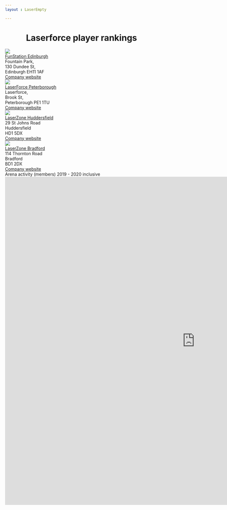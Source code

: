 ```yaml
---
layout : LaserEmpty

---
```



<center><h1>Laserforce player rankings</h1></center>

<div class = "row container-fluid " >
<div class = "col-sm-2" style = ""></div>
<div class = "col-sm-4 genericWrapper LaserCardWrapper7-9" style = "">
    <div class = "row">
        <div class = "col-xs-4">
            <a href = "{{ "/7-9/" | relative_url }}"> 
                <img src = "{{ "/assets/images/7-9logo250.png" | relative_url}}"  class = "LaserCardLogo"  /> 
            </a>
        </div>
        <div class = "col-xs-8"> 
            <a href = "{{ "/7-9/" | relative_url }}">FunStation Edinburgh </a><br/>
            Fountain Park, <br/>
            130 Dundee St, <br/>
            Edinburgh EH11 1AF <br/>
            <a href = "https://www.funstationuk.com/laser-station">Company website</a>
        </div>
    </div>
</div>

<div class = "col-sm-4 genericWrapper LaserCardWrapper7-2" style = "">
    <div class = "row">
    <div class = "col-xs-4">
        <a href = "{{ "/7-2/" | relative_url }}"> 
            <img src = "{{ "/assets/images/7-2logo250.png" | relative_url}}" class = "LaserCardLogo"  />
        </a>
    </div>
    <div class = "col-xs-8"> 
        <a href = "{{ "/7-2/" | relative_url }}">LaserForce Peterborough </a><br/>
        Laserforce, <br/>
        Brook St, <br/>
        Peterborough PE1 1TU <br/>
        <a href = "https://www.funstationuk.com/laser-station">Company website</a>
    </div>
    </div>
</div>
<div class = "col-sm-2" style = ""></div>
</div>

<div class = "row container-fluid " >
<div class = "col-sm-2" style = ""></div>
<div class = "col-sm-4 genericWrapper LaserCardWrapper7-8" style = "">
    <div class = "row">
    <div class = "col-xs-4">
        <a href = "{{ "/7-8/" | relative_url }}"> 
            <img src = "{{ "/assets/images/7-8logo250.png" | relative_url}}" class = "LaserCardLogo"  />
        </a>
    </div>
    <div class = "col-xs-8"> 
        <a href = "{{ "/7-8/" | relative_url }}">LaserZone Huddersfield</a><br/>
        29 St Johns Road <br/>
        Huddersfield<br/>
        HD1 5DX <br/>
        <a href = "http://huddersfield.laserzone.cc/">Company website</a>
    </div>
    </div>
</div>
<div class = "col-sm-4 genericWrapper LaserCardWrapper7-10" style = "">
    <div class = "row">
    <div class = "col-xs-4">
        <a href = "{{ "/7-10/" | relative_url }}"> 
            <img src = "{{ "/assets/images/7-10logo250.png" | relative_url}}" class = "LaserCardLogo"  />
        </a>
    </div>
    <div class = "col-xs-8"> 
        <a href = "{{ "/7-10/" | relative_url }}"> LaserZone Bradford </a><br/>
        114 Thornton Road<br/>
        Bradford <br/>
        BD1 2DX<br/>        
        <a href = "http://bradford.laserzone.cc/">Company website</a>
    </div>
    </div>
</div>
<div class = "col-sm-2" style = ""></div>
</div>

<div class = "row container-fluid " >
<div class = "col-sm-2" style = ""></div>
<div class class = "col-lg-8"> Arena activity (members) 2019 - 2020 inclusive <br/>

<iframe width="1250" height="1080" seamless frameborder="0" scrolling="no" src="https://docs.google.com/spreadsheets/d/e/2PACX-1vRhSzF4aVf-lx9jhV6cENZnaKkPzupxUmxxZ1ran-OrBSxWJkmnaLTNWcoim6cgFBL4Ue4fg2MhEF3o/pubchart?oid=332821321&amp;format=interactive" ></iframe>
<div class = "col-sm-2" style = ""></div>
</div>